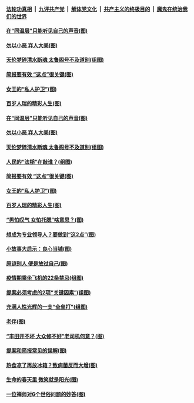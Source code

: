 

####  [法轮功真相](../../../../basic/blob/master/README.md?t=04172231) &nbsp;|&nbsp; [九评共产党](../../../../9ping.md/blob/master/README.md?t=04172231) &nbsp;|&nbsp; [解体党文化](../../../../jtdwh.md/blob/master/README.md?t=04172231)  &nbsp;|&nbsp; [共产主义的终极目的](../../../../gczydzjmd.md/blob/master/README.md?t=04172231) &nbsp;|&nbsp; [魔鬼在统治我们的世界](../../../../mgztzwmdsj.md/blob/master/README.md?t=04172231) 

#### [在“同温层”只能听见自己的声音(图)](../pages/p8/969021.md?t=04172231) 

#### [勿以小恶 弃人大美(图)](../pages/p8/968658.md?t=04172231) 

#### [天伦梦碎清水断魂 太鲁阁号不及道别(组图)](../pages/p8/967838.md?t=04172231) 

#### [简报要有效 “这点”很关键(图)](../pages/p8/968931.md?t=04172231) 

#### [女王的“私人护卫”(图)](../pages/p8/968595.md?t=04172231) 

#### [百岁人瑞的精彩人生(图)](../pages/p8/968895.md?t=04172231) 

#### [在“同温层”只能听见自己的声音(图)](../pages/p8/969021.md?t=04172231) 

#### [勿以小恶 弃人大美(图)](../pages/p8/968658.md?t=04172231) 

#### [天伦梦碎清水断魂 太鲁阁号不及道别(组图)](../pages/p8/967838.md?t=04172231) 

#### [人民的“法槌”在敲谁？(组图)](../pages/p8/968597.md?t=04172231) 

#### [简报要有效 “这点”很关键(图)](../pages/p8/968931.md?t=04172231) 

#### [女王的“私人护卫”(图)](../pages/p8/968595.md?t=04172231) 

#### [百岁人瑞的精彩人生(图)](../pages/p8/968895.md?t=04172231) 

#### [“男怕叹气 女怕托腮”啥意思？(图)](../pages/p8/968855.md?t=04172231) 

#### [想成为专业领导人？要做到“这2点”(图)](../pages/p8/968844.md?t=04172231) 

#### [小故事大启示：良心当铺(图)](../pages/p8/968157.md?t=04172231) 

#### [原谅别人 便是放过自己(图)](../pages/p8/968661.md?t=04172231) 

#### [疫情期乘坐飞机的22条禁忌(组图)](../pages/p8/968598.md?t=04172231) 

#### [提案必须考虑的2项“关键因素”(组图)](../pages/p8/968735.md?t=04172231) 

#### [充满人性光辉的一支“全垒打”(组图)](../pages/p8/968361.md?t=04172231) 

#### [老伴(图)](../pages/p8/967954.md?t=04172231) 

#### [“丰田开不坏 大众修不好”老司机何意？(图)](../pages/p8/968633.md?t=04172231) 

#### [提案和简报常见的误解(图)](../pages/p8/968618.md?t=04172231) 

#### [热食凉了再放冰箱？致病菌反而大增(图)](../pages/p8/968583.md?t=04172231) 

#### [生命的春天里 微笑就是阳光(图)](../pages/p8/968158.md?t=04172231) 

#### [一位禅师对6个世俗问题的妙答(图)](../pages/p8/967960.md?t=04172231) 

